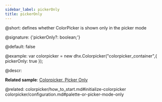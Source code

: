 ```yaml
---
sidebar_label: pickerOnly
title: pickerOnly
---          
```


@short: defines whether ColorPicker is shown only in the picker mode

@signature: {'pickerOnly?: boolean;'}

@default: false

@example: 
var colorpicker = new dhx.Colorpicker("colorpicker_container",{
	pickerOnly: true
});



@descr: 

**Related sample**: [Colorpicker. Picker Only](https://snippet.dhtmlx.com/5zlvvwpl)

@related: colorpicker/how_to_start.md#initialize-colorpicker
colorpicker/configuration.md#palette-or-picker-mode-only

